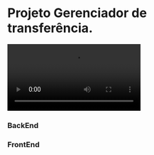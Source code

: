 # Projeto Gerenciador de transferência.

![Interface do projeto](url/to/assets/videos/projetoKryptoo.mp4)


### BackEnd



### FrontEnd